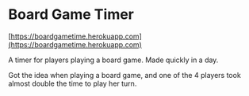 # Board Game Timer

[https://boardgametime.herokuapp.com](https://boardgametime.herokuapp.com)

A timer for players playing a board game. Made quickly in a day.


Got the idea when playing a board game, and one of the 4 players took almost double the time to play her turn.
